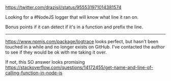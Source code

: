 https://twitter.com/drazisil/status/955531971014381574

Looking for a #NodeJS logger that will know what line it ran on. 

Bonus points if it can detect if it's in a function and prefix the line.

-------

https://www.npmjs.com/package/logtrace looks perfect, but hasn't been touched in a while and no longer exists on GitHub. 
I've contacted the author to see if they would be ok with me taking it over.

If not, this SO answer looks promising https://stackoverflow.com/questions/14172455/get-name-and-line-of-calling-function-in-node-js
